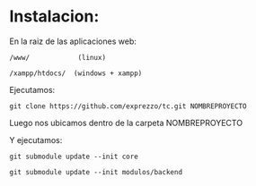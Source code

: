 Instalacion:
==

En la raiz de las aplicaciones web:

	/www/  			 (linux)
	
	/xampp/htdocs/  (windows + xampp)  
	
Ejecutamos:

	git clone https://github.com/exprezzo/tc.git NOMBREPROYECTO
 
Luego nos ubicamos dentro de la carpeta NOMBREPROYECTO
 
Y ejecutamos:
 
	git submodule update --init core
 
	git submodule update --init modulos/backend